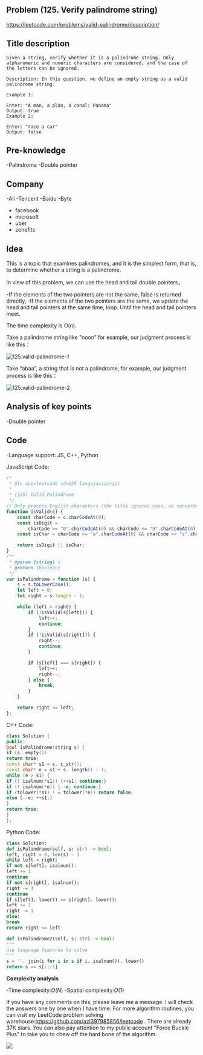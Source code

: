 ## Problem (125. Verify palindrome string)

https://leetcode.com/problems/valid-palindrome/description/

## Title description

```
Given a string, verify whether it is a palindrome string. Only alphanumeric and numeric characters are considered, and the case of the letters can be ignored.

Description: In this question, we define an empty string as a valid palindrome string.

Example 1:

Enter: "A man, a plan, a canal: Panama"
Output: true
Example 2:

Enter: "race a car"
Output: false

```

## Pre-knowledge

-Palindrome
-Double pointer

## Company

-Ali
-Tencent
-Baidu
-Byte

- facebook
- microsoft
- uber
- zenefits

## Idea

This is a topic that examines palindromes, and it is the simplest form, that is, to determine whether a string is a palindrome.

In view of this problem, we can use the head and tail double pointers，

-If the elements of the two pointers are not the same, false is returned directly,
-If the elements of the two pointers are the same, we update the head and tail pointers at the same time, loop. Until the head and tail pointers meet.

The time complexity is O(n).

Take a palindrome string like "noon” for example, our judgment process is like this：

![125.valid-palindrome-1](https://p.ipic.vip/mhufab.jpg)

Take “abaa”, a string that is not a palindrome, for example, our judgment process is like this：

![125.valid-palindrome-2](https://p.ipic.vip/06pg33.jpg)

## Analysis of key points

-Double pointer

## Code

-Language support: JS, C++, Python

JavaScript Code:

```js
/*
 * @lc app=leetcode id=125 lang=javascript
 *
 * [125] Valid Palindrome
 */
// Only process English characters (the title ignores case, we converted all the previous ones into lowercase, so here we only judge lowercase) and numbers
function isValid(c) {
	const charCode = c.charCodeAt(0);
	const isDigit =
		charCode >= "0".charCodeAt(0) && charCode <= "9".charCodeAt(0);
	const isChar = charCode >= "a".charCodeAt(0) && charCode <= "z".charCodeAt(0);

	return isDigit || isChar;
}
/**
 * @param {string} s
 * @return {boolean}
 */
var isPalindrome = function (s) {
	s = s.toLowerCase();
	let left = 0;
	let right = s.length - 1;

	while (left < right) {
		if (!isValid(s[left])) {
			left++;
			continue;
		}
		if (!isValid(s[right])) {
			right--;
			continue;
		}

		if (s[left] === s[right]) {
			left++;
			right--;
		} else {
			break;
		}
	}

	return right <= left;
};
```

C++ Code:

```C++
class Solution {
public:
bool isPalindrome(string s) {
if (s. empty())
return true;
const char* s1 = s. c_str();
const char* e = s1 + s. length() - 1;
while (e > s1) {
if (! isalnum(*s1)) {++s1; continue;}
if (! isalnum(*e)) {--e; continue;}
if (tolower(*s1) ! = tolower(*e)) return false;
else {--e; ++s1;}
}
return true;
}
};
```

Python Code:

```python
class Solution:
def isPalindrome(self, s: str) -> bool:
left, right = 0, len(s) - 1
while left < right:
if not s[left]. isalnum():
left += 1
continue
if not s[right]. isalnum():
right -= 1
continue
if s[left]. lower() == s[right]. lower():
left += 1
right -= 1
else:
break
return right <= left

def isPalindrome2(self, s: str) -> bool:
"""
Use language features to solve
"""
s = ''. join(i for i in s if i. isalnum()). lower()
return s == s[::-1]
```

**Complexity analysis**

-Time complexity:$O(N)$
-Spatial complexity:$O(1)$

If you have any comments on this, please leave me a message. I will check the answers one by one when I have time. For more algorithm routines, you can visit my LeetCode problem solving warehouse:https://github.com/azl397985856/leetcode . There are already 37K stars.
You can also pay attention to my public account "Force Buckle Plus" to take you to chew off the hard bone of the algorithm.

![](https://p.ipic.vip/9k2xlg.jpg)

